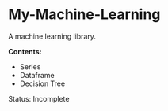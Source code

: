 # My-Machine-Learning

A machine learning library. 

**Contents:**

- Series
- Dataframe
- Decision Tree


Status: Incomplete
